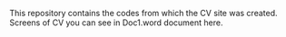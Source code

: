 This repository contains the codes from which the CV site was created.
Screens of CV you can see in Doc1.word document here.
